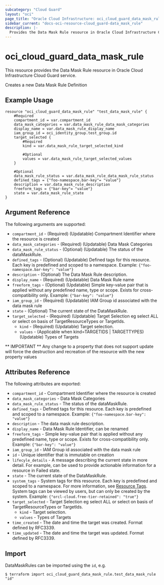 ```yaml
---
subcategory: "Cloud Guard"
layout: "oci"
page_title: "Oracle Cloud Infrastructure: oci_cloud_guard_data_mask_rule"
sidebar_current: "docs-oci-resource-cloud_guard-data_mask_rule"
description: |-
  Provides the Data Mask Rule resource in Oracle Cloud Infrastructure Cloud Guard service
---
```


# oci_cloud_guard_data_mask_rule
This resource provides the Data Mask Rule resource in Oracle Cloud Infrastructure Cloud Guard service.

Creates a new Data Mask Rule Definition


## Example Usage

```hcl
resource "oci_cloud_guard_data_mask_rule" "test_data_mask_rule" {
	#Required
	compartment_id = var.compartment_id
	data_mask_categories = var.data_mask_rule_data_mask_categories
	display_name = var.data_mask_rule_display_name
	iam_group_id = oci_identity_group.test_group.id
	target_selected {
		#Required
		kind = var.data_mask_rule_target_selected_kind

		#Optional
		values = var.data_mask_rule_target_selected_values
	}

	#Optional
	data_mask_rule_status = var.data_mask_rule_data_mask_rule_status
	defined_tags = {"foo-namespace.bar-key"= "value"}
	description = var.data_mask_rule_description
	freeform_tags = {"bar-key"= "value"}
	state = var.data_mask_rule_state
}
```

## Argument Reference

The following arguments are supported:

* `compartment_id` - (Required) (Updatable) Compartment Identifier where the resource is created
* `data_mask_categories` - (Required) (Updatable) Data Mask Categories
* `data_mask_rule_status` - (Optional) (Updatable) The status of the dataMaskRule.
* `defined_tags` - (Optional) (Updatable) Defined tags for this resource. Each key is predefined and scoped to a namespace. Example: `{"foo-namespace.bar-key": "value"}` 
* `description` - (Optional) The Data Mask Rule description.
* `display_name` - (Required) (Updatable) Data Mask Rule name
* `freeform_tags` - (Optional) (Updatable) Simple key-value pair that is applied without any predefined name, type or scope. Exists for cross-compatibility only. Example: `{"bar-key": "value"}` 
* `iam_group_id` - (Required) (Updatable) IAM Group id associated with the data mask rule
* `state` - (Optional) The current state of the DataMaskRule.
* `target_selected` - (Required) (Updatable) Target Selection eg select ALL or select on basis of TargetResourceTypes or TargetIds.
	* `kind` - (Required) (Updatable) Target selection.
	* `values` - (Applicable when kind=TARGETIDS | TARGETTYPES) (Updatable) Types of Targets


** IMPORTANT **
Any change to a property that does not support update will force the destruction and recreation of the resource with the new property values

## Attributes Reference

The following attributes are exported:

* `compartment_id` - Compartment Identifier where the resource is created
* `data_mask_categories` - Data Mask Categories
* `data_mask_rule_status` - The status of the dataMaskRule.
* `defined_tags` - Defined tags for this resource. Each key is predefined and scoped to a namespace. Example: `{"foo-namespace.bar-key": "value"}` 
* `description` - The data mask rule description.
* `display_name` - Data Mask Rule Identifier, can be renamed
* `freeform_tags` - Simple key-value pair that is applied without any predefined name, type or scope. Exists for cross-compatibility only. Example: `{"bar-key": "value"}` 
* `iam_group_id` - IAM Group id associated with the data mask rule
* `id` - Unique identifier that is immutable on creation
* `lifecyle_details` - A message describing the current state in more detail. For example, can be used to provide actionable information for a resource in Failed state.
* `state` - The current state of the DataMaskRule.
* `system_tags` - System tags for this resource. Each key is predefined and scoped to a namespace. For more information, see [Resource Tags](https://docs.cloud.oracle.com/iaas/Content/General/Concepts/resourcetags.htm). System tags can be viewed by users, but can only be created by the system.  Example: `{"orcl-cloud.free-tier-retained": "true"}` 
* `target_selected` - Target Selection eg select ALL or select on basis of TargetResourceTypes or TargetIds.
	* `kind` - Target selection.
	* `values` - Types of Targets
* `time_created` - The date and time the target was created. Format defined by RFC3339.
* `time_updated` - The date and time the target was updated. Format defined by RFC3339.

## Import

DataMaskRules can be imported using the `id`, e.g.

```
$ terraform import oci_cloud_guard_data_mask_rule.test_data_mask_rule "id"
```

